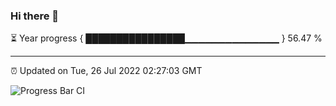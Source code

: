 ### Hi there 👋

⏳ Year progress { ████████████████▁▁▁▁▁▁▁▁▁▁▁▁▁▁ } 56.47 %

---

⏰ Updated on Tue, 26 Jul 2022 02:27:03 GMT

![Progress Bar CI](https://github.com/ZhaoGui/ZhaoGui/workflows/Progress%20Bar%20CI/badge.svg)
